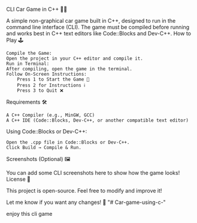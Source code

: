 CLI Car Game in C++ 🚗💨

A simple non-graphical car game built in C++, designed to run in the command line interface (CLI). The game must be compiled before running and works best in C++ text editors like Code::Blocks and Dev-C++.
How to Play 🕹️

    Compile the Game:
    Open the project in your C++ editor and compile it.
    Run in Terminal:
    After compiling, open the game in the terminal.
    Follow On-Screen Instructions:
        Press 1 to Start the Game 🚀
        Press 2 for Instructions ℹ️
        Press 3 to Quit ❌

Requirements 🛠️

    A C++ Compiler (e.g., MinGW, GCC)
    A C++ IDE (Code::Blocks, Dev-C++, or another compatible text editor)

Using Code::Blocks or Dev-C++:

    Open the .cpp file in Code::Blocks or Dev-C++.
    Click Build → Compile & Run.

Screenshots (Optional) 🖼️

You can add some CLI screenshots here to show how the game looks!
License 📜

This project is open-source. Feel free to modify and improve it!

Let me know if you want any changes! 🚀
"# Car-game-using-c-"

enjoy this cli game
